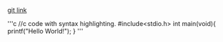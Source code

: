 [git link](http://github.com)

'''c
//c code with syntax highlighting.
#include<stdio.h>
int main(void){
printf("Hello World!");
}
'''
